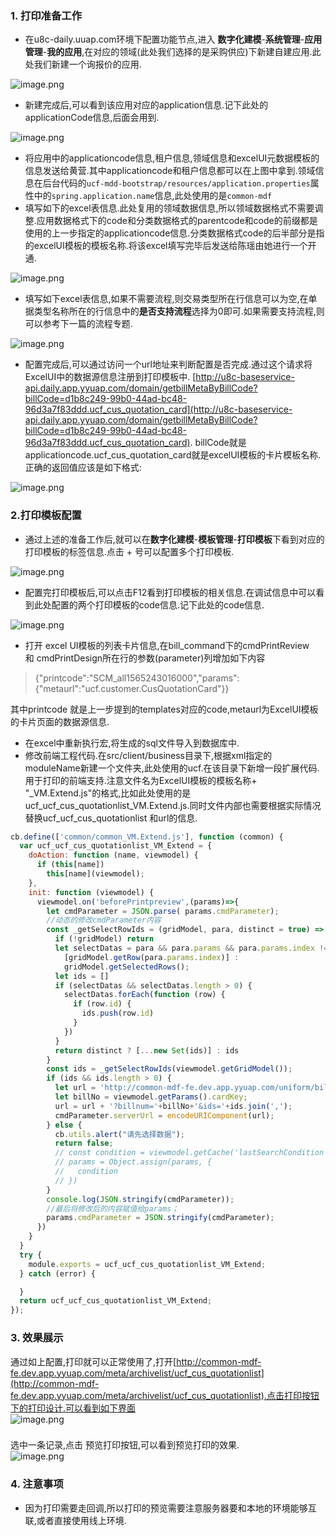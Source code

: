 <a name="HKQOE"></a>
### 1. 打印准备工作
- 在u8c-daily.uuap.com环境下配置功能节点,进入 **数字化建模**-**系统管理**-**应用管理**-**我的应用**,在对应的领域(此处我们选择的是采购供应)下新建自建应用.此处我们新建一个询报价的应用.

![image.png](http://design.yonyoucloud.com/static/yuque/0/2019/png/219446/1566712725693-7ba792f0-e1d7-45d1-9649-dcaa12a0534b.png#align=left&display=inline&height=452&name=image.png&originHeight=904&originWidth=1974&size=162096&status=done&width=987)

- 新建完成后,可以看到该应用对应的application信息.记下此处的applicationCode信息,后面会用到.

![image.png](http://design.yonyoucloud.com/static/yuque/0/2019/png/219446/1566712788861-ba7fa810-f106-4bf5-babc-8959ad319cfc.png#align=left&display=inline&height=193&name=image.png&originHeight=386&originWidth=882&size=84567&status=done&width=441)

- 将应用中的applicationcode信息,租户信息,领域信息和excelUI元数据模板的信息发送给黄营.其中applicationcode和租户信息都可以在上图中拿到.领域信息在后台代码的`ucf-mdd-bootstrap/resources/application.properties`属性中的`spring.application.name`信息,此处使用的是`common-mdf`
- 填写如下的excel表信息.此处复用的领域数据信息,所以领域数据格式不需要调整.应用数据格式下的code和分类数据格式的parentcode和code的前缀都是使用的上一步指定的applicationcode信息.分类数据格式code的后半部分是指的excelUI模板的模板名称.将该excel填写完毕后发送给陈瑶由她进行一个开通.

![image.png](http://design.yonyoucloud.com/static/yuque/0/2019/png/219446/1566712953753-e7b293ab-8055-4daf-bcdb-af342b95e2c7.png#align=left&display=inline&height=474&name=image.png&originHeight=947&originWidth=2809&size=192151&status=done&width=1404.5)

- 填写如下excel表信息,如果不需要流程,则交易类型所在行信息可以为空,在单据类型名称所在的行信息中的**是否支持流程**选择为0即可.如果需要支持流程,则可以参考下一篇的流程专题.

![image.png](http://design.yonyoucloud.com/static/yuque/0/2019/png/219446/1566713169900-f0e3f938-c7c6-4eb2-ae44-301bfade5617.png#align=left&display=inline&height=295&name=image.png&originHeight=589&originWidth=2879&size=125315&status=done&width=1439.5)

- 配置完成后,可以通过访问一个url地址来判断配置是否完成.通过这个请求将ExcelUI中的数据源信息注册到打印模板中. [http://u8c-baseservice-api.daily.app.yyuap.com/domain/getbillMetaByBillCode?billCode=d1b8c249-99b0-44ad-bc48-96d3a7f83ddd.ucf_cus_quotation_card](http://u8c-baseservice-api.daily.app.yyuap.com/domain/getbillMetaByBillCode?billCode=d1b8c249-99b0-44ad-bc48-96d3a7f83ddd.ucf_cus_quotation_card). billCode就是applicationcode.ucf_cus_quotation_card就是excelUI模板的卡片模板名称.正确的返回值应该是如下格式:

![image.png](http://design.yonyoucloud.com/static/yuque/0/2019/png/219446/1566714157192-1f57ae79-2be5-40c6-b681-9e1e05801011.png#align=left&display=inline&height=844&name=image.png&originHeight=1688&originWidth=1629&size=272092&status=done&width=814.5)

<a name="zdUvW"></a>
### 2.打印模板配置

- 通过上述的准备工作后,就可以在**数字化建模**-**模板管理**-**打印模板**下看到对应的打印模板的标签信息.点击 + 号可以配置多个打印模板.

![image.png](http://design.yonyoucloud.com/static/yuque/0/2019/png/219446/1566713641579-40a9476d-dc2b-4ab4-982e-0dc63846cce9.png#align=left&display=inline&height=447&name=image.png&originHeight=893&originWidth=1556&size=93578&status=done&width=778)

- 配置完打印模板后,可以点击F12看到打印模板的相关信息.在调试信息中可以看到此处配置的两个打印模板的code信息.记下此处的code信息.

![image.png](http://design.yonyoucloud.com/static/yuque/0/2019/png/219446/1566713945633-999024b2-0103-408a-8600-be1f3bbc0459.png#align=left&display=inline&height=602&name=image.png&originHeight=1204&originWidth=1148&size=261569&status=done&width=574)

- 打开 excel UI模板的列表卡片信息,在bill_command下的cmdPrintReview 和 cmdPrintDesign所在行的参数(parameter)列增加如下内容 
> {"printcode":"SCM_all1565243016000","params":{"metaurl":"ucf.customer.CusQuotationCard"}}

其中printcode 就是上一步提到的templates对应的code,metaurl为ExcelUI模板的卡片页面的数据源信息.

- 在excel中重新执行宏,将生成的sql文件导入到数据库中.
- 修改前端工程代码.在src/client/business目录下,根据xml指定的moduleName新建一个文件夹,此处使用的ucf.在该目录下新增一段扩展代码.用于打印的前端支持.注意文件名为ExcelUI模板的模板名称+ <br />"_VM.Extend.js"的格式,比如此处使用的是ucf_ucf_cus_quotationlist_VM.Extend.js.同时文件内部也需要根据实际情况替换ucf_ucf_cus_quotationlist 和url的信息.

```javascript
cb.define(['common/common_VM.Extend.js'], function (common) {
  var ucf_ucf_cus_quotationlist_VM_Extend = {
    doAction: function (name, viewmodel) {
      if (this[name])
        this[name](viewmodel);
    },
    init: function (viewmodel) {
      viewmodel.on('beforePrintpreview',(params)=>{
        let cmdParameter = JSON.parse( params.cmdParameter);
        //动态的修改cmdParameter内容
        const _getSelectRowIds = (gridModel, para, distinct = true) => { //默认去重
          if (!gridModel) return
          let selectDatas = para && para.params && para.params.index != null ?
            [gridModel.getRow(para.params.index)] :
            gridModel.getSelectedRows();
          let ids = []
          if (selectDatas && selectDatas.length > 0) {
            selectDatas.forEach(function (row) {
              if (row.id) {
                ids.push(row.id)
              }
            })
          }
          return distinct ? [...new Set(ids)] : ids
        }
        const ids = _getSelectRowIds(viewmodel.getGridModel());
        if (ids && ids.length > 0) {
          let url = 'http://common-mdf-fe.dev.app.yyuap.com/uniform/bill/print';
          let billNo = viewmodel.getParams().cardKey;
          url = url + '?billnum='+billNo+'&ids='+ids.join(',');
          cmdParameter.serverUrl = encodeURIComponent(url);
        } else {
          cb.utils.alert("请先选择数据");
          return false;
          // const condition = viewmodel.getCache('lastSearchCondition') ? JSON.stringify(viewmodel.getCache('lastSearchCondition').condition) : null;
          // params = Object.assign(params, {
          //   condition
          // })
        }
        console.log(JSON.stringify(cmdParameter));
        //最后将修改后的内容赋值给params；
        params.cmdParameter = JSON.stringify(cmdParameter);
      })
    }
  }
  try {
    module.exports = ucf_ucf_cus_quotationlist_VM_Extend;
  } catch (error) {

  }
  return ucf_ucf_cus_quotationlist_VM_Extend;
});

```

<a name="60SAa"></a>
### 3. 效果展示
通过如上配置,打印就可以正常使用了,打开[http://common-mdf-fe.dev.app.yyuap.com/meta/archivelist/ucf_cus_quotationlist](http://common-mdf-fe.dev.app.yyuap.com/meta/archivelist/ucf_cus_quotationlist).点击打印按钮下的打印设计.可以看到如下界面<br />![image.png](http://design.yonyoucloud.com/static/yuque/0/2019/png/219446/1566715178997-dc8931a2-2fa2-499c-9654-ea061a2bd70b.png#align=left&display=inline&height=729&name=image.png&originHeight=1458&originWidth=3490&size=1308528&status=done&width=1745)
<a name="ib6FJ"></a>
### 
选中一条记录,点击 预览打印按钮,可以看到预览打印的效果.<br />![image.png](http://design.yonyoucloud.com/static/yuque/0/2019/png/219446/1566718175015-8da8af65-15e7-4c63-9e2c-41a545dba87d.png#align=left&display=inline&height=545&name=image.png&originHeight=1090&originWidth=3424&size=245032&status=done&width=1712)
<a name="s60q6"></a>
### 4. 注意事项

- 因为打印需要走回调,所以打印的预览需要注意服务器要和本地的环境能够互联,或者直接使用线上环境.